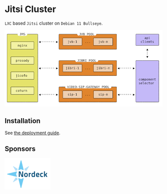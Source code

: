 # Jitsi Cluster

`LXC` based `Jitsi` cluster on `Debian 11 Bullseye`.

![Jitsi Cluster](/docs/images/jitsi-cluster.png)

## Installation

See [the deployment guide](/INSTALL.md).

## Sponsors

[![Nordeck](/docs/images/nordeck.png)](https://nordeck.net/)
